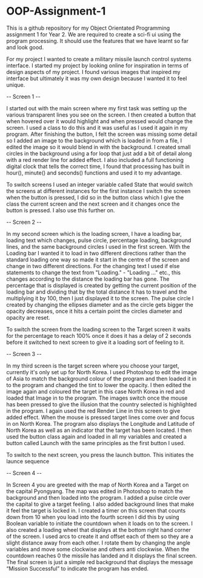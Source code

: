 # OOP-Assignment-1
This is a github repository for my Object Orientated Programming assignment 1 for Year 2. We are required to create a sci-fi ui using the program processing. It should use the features that we have learnt so far and look good.

For my project I wanted to create a military missile launch control systems interface. I started my project by looking online for inspiration in terms of design aspects of my project. I found various images that inspired my interface but ultimately it was my own design because I wanted it to feel unique.

-- Screen 1 --

I started out with the main screen where my first task was setting up the various transparent lines you see on the screen. I then created a button that when hovered over it would highlight and when pressed would change the screen. I used a class to do this and it was useful as I used it again in my program. After finishing the button, I felt the screen was missing some detail so I added an image to the background which is loaded in from a file, I edited the image so it would blend in with the background. I created small circles in the background using a for loop that just add a bit of detail along with a red render line for added effect. I also included a full functioning digital clock that tells the correct time, I found that processing has built in hour(), minute() and seconds() functions and used it to my advantage.

To switch screens I used an integer variable called State that would switch the screens at different instances for the first instance I switch the screen when the button is pressed, I did so in the button class which I give the class the current screen and the next screen and it changes once the button is pressed. I also use this further on.

-- Screen 2 --

In my second screen which is the loading screen, I have a loading bar, loading text which changes, pulse circle, percentage loading, background lines, and the same background circles I used in the first screen. With the Loading bar I wanted it to load in two different directions rather than the standard loading one way so made it start in the centre of the screen and change in two different directions.
For the changing text I used if else statements to change the text from "Loading." - "Loading …" etc., this changes according to the distance the loading bar has gone. The percentage that is displayed is created by getting the current position of the loading bar and dividing that by the total distance it has to travel and the multiplying it by 100, then I just displayed it to the screen. The pulse circle I created by changing the ellipses diameter and as the circle gets bigger the opacity decreases, once it hits a certain point the circles diameter and opacity are reset.

To switch the screen from the loading screen to the Target screen it waits for the percentage to reach 100% once it does it has a delay of 2 seconds before it switched to next screen to give it a loading sort of feeling to it.

-- Screen 3 --

In my third screen is the target screen where you choose your target, currently it's only set up for North Korea. I used Photoshop to edit the image of Asia to match the background colour of the program and then loaded it in to the program and changed the tint to lower the opacity. I then edited the image again and coloured the target in this case North Korea in red and loaded that Image in to the program. The images switch once the mouse has been pressed to give the illusion that the country selected is highlighted in the program. I again used the red Render Line in this screen to give added effect. When the mouse is pressed target lines come over and focus in on North Korea. The program also displays the Longitude and Latitude of North Korea as well as an indicator that the target has been located. I then used the button class again and loaded in all my variables and created a button called Launch with the same principles as the first button I used.

To switch to the next screen, you press the launch button. This initiates the launce sequence

-- Screen 4 --

In Screen 4 you are greeted with the map of North Korea and a Target on the capital Pyongyang. The map was edited in Photoshop to match the background and then loaded into the program. I added a pulse circle over the capital to give a target feeling. I also added background lines that make it feel the target is locked in. I created a timer on this screen that counts down from 10 when you load into the fourth screen I did this by using Boolean variable to initiate the countdown when it loads on to the screen. I also created a loading wheel that displays at the bottom right hand corner of the screen. I used arcs to create it and offset each of them so they are a slight distance away from each other. I rotate them by changing the angle variables and move some clockwise and others anti clockwise.
When the countdown reaches 0 the missile has landed and it displays the final screen. The final screen is just a simple red background that displays the message “Mission Successful” to indicate the program has ended.
